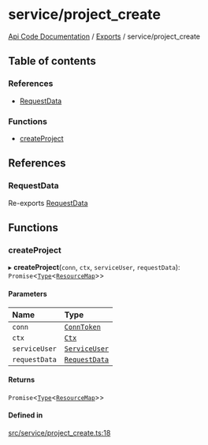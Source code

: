 # service/project\_create
 
[Api Code Documentation](../README.md) / [Exports](../modules.md) / service/project\_create

## Table of contents

### References

- [RequestData](service_project_create.md#requestdata)

### Functions

- [createProject](service_project_create.md#createproject)

## References

### RequestData

Re-exports [RequestData](../interfaces/service_domain_workflow_project_create.RequestData.md)

## Functions

### createProject

▸ **createProject**(`conn`, `ctx`, `serviceUser`, `requestData`): `Promise`\<[`Type`](result.md#type)\<[`ResourceMap`](service_domain_ResourceMap.md#resourcemap)\>\>

#### Parameters

| Name | Type |
| :------ | :------ |
| `conn` | [`ConnToken`](service_conn.md#conntoken) |
| `ctx` | [`Ctx`](../interfaces/lib_ctx.Ctx.md) |
| `serviceUser` | [`ServiceUser`](../interfaces/service_domain_organization_service_user.ServiceUser.md) |
| `requestData` | [`RequestData`](../interfaces/service_domain_workflow_project_create.RequestData.md) |

#### Returns

`Promise`\<[`Type`](result.md#type)\<[`ResourceMap`](service_domain_ResourceMap.md#resourcemap)\>\>

#### Defined in

[src/service/project_create.ts:18](https://github.com/openkfw/TruBudget/blob/086d599/api/src/service/project_create.ts#L18)

